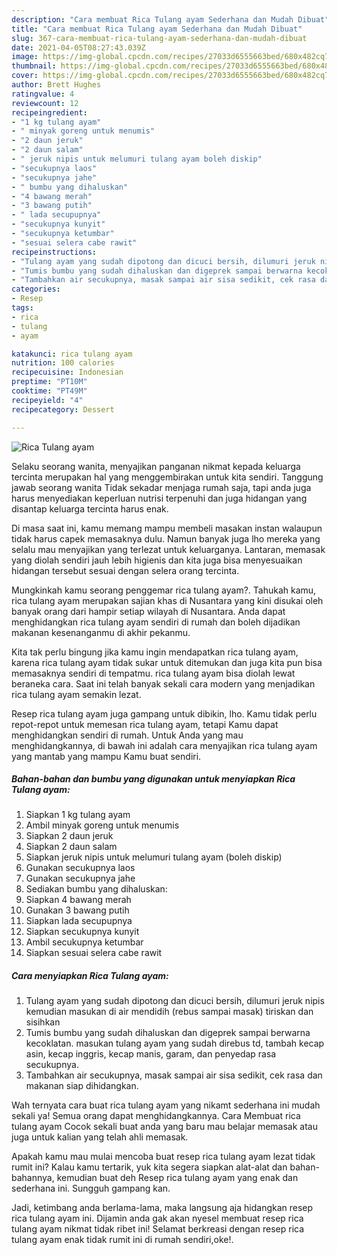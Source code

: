 ```yaml
---
description: "Cara membuat Rica Tulang ayam Sederhana dan Mudah Dibuat"
title: "Cara membuat Rica Tulang ayam Sederhana dan Mudah Dibuat"
slug: 367-cara-membuat-rica-tulang-ayam-sederhana-dan-mudah-dibuat
date: 2021-04-05T08:27:43.039Z
image: https://img-global.cpcdn.com/recipes/27033d6555663bed/680x482cq70/rica-tulang-ayam-foto-resep-utama.jpg
thumbnail: https://img-global.cpcdn.com/recipes/27033d6555663bed/680x482cq70/rica-tulang-ayam-foto-resep-utama.jpg
cover: https://img-global.cpcdn.com/recipes/27033d6555663bed/680x482cq70/rica-tulang-ayam-foto-resep-utama.jpg
author: Brett Hughes
ratingvalue: 4
reviewcount: 12
recipeingredient:
- "1 kg tulang ayam"
- " minyak goreng untuk menumis"
- "2 daun jeruk"
- "2 daun salam"
- " jeruk nipis untuk melumuri tulang ayam boleh diskip"
- "secukupnya laos"
- "secukupnya jahe"
- " bumbu yang dihaluskan"
- "4 bawang merah"
- "3 bawang putih"
- " lada secupupnya"
- "secukupnya kunyit"
- "secukupnya ketumbar"
- "sesuai selera cabe rawit"
recipeinstructions:
- "Tulang ayam yang sudah dipotong dan dicuci bersih, dilumuri jeruk nipis kemudian masukan di air mendidih (rebus sampai masak) tiriskan dan sisihkan"
- "Tumis bumbu yang sudah dihaluskan dan digeprek sampai berwarna kecoklatan. masukan tulang ayam yang sudah direbus td, tambah kecap asin, kecap inggris, kecap manis, garam, dan penyedap rasa secukupnya."
- "Tambahkan air secukupnya, masak sampai air sisa sedikit, cek rasa dan makanan siap dihidangkan."
categories:
- Resep
tags:
- rica
- tulang
- ayam

katakunci: rica tulang ayam 
nutrition: 100 calories
recipecuisine: Indonesian
preptime: "PT10M"
cooktime: "PT49M"
recipeyield: "4"
recipecategory: Dessert

---
```



![Rica Tulang ayam](https://img-global.cpcdn.com/recipes/27033d6555663bed/680x482cq70/rica-tulang-ayam-foto-resep-utama.jpg)

Selaku seorang wanita, menyajikan panganan nikmat kepada keluarga tercinta merupakan hal yang menggembirakan untuk kita sendiri. Tanggung jawab seorang  wanita Tidak sekadar menjaga rumah saja, tapi anda juga harus menyediakan keperluan nutrisi terpenuhi dan juga hidangan yang disantap keluarga tercinta harus enak.

Di masa  saat ini, kamu memang mampu membeli masakan instan walaupun tidak harus capek memasaknya dulu. Namun banyak juga lho mereka yang selalu mau menyajikan yang terlezat untuk keluarganya. Lantaran, memasak yang diolah sendiri jauh lebih higienis dan kita juga bisa menyesuaikan hidangan tersebut sesuai dengan selera orang tercinta. 



Mungkinkah kamu seorang penggemar rica tulang ayam?. Tahukah kamu, rica tulang ayam merupakan sajian khas di Nusantara yang kini disukai oleh banyak orang dari hampir setiap wilayah di Nusantara. Anda dapat menghidangkan rica tulang ayam sendiri di rumah dan boleh dijadikan makanan kesenanganmu di akhir pekanmu.

Kita tak perlu bingung jika kamu ingin mendapatkan rica tulang ayam, karena rica tulang ayam tidak sukar untuk ditemukan dan juga kita pun bisa memasaknya sendiri di tempatmu. rica tulang ayam bisa diolah lewat beraneka cara. Saat ini telah banyak sekali cara modern yang menjadikan rica tulang ayam semakin lezat.

Resep rica tulang ayam juga gampang untuk dibikin, lho. Kamu tidak perlu repot-repot untuk memesan rica tulang ayam, tetapi Kamu dapat menghidangkan sendiri di rumah. Untuk Anda yang mau menghidangkannya, di bawah ini adalah cara menyajikan rica tulang ayam yang mantab yang mampu Kamu buat sendiri.

<!--inarticleads1-->

##### Bahan-bahan dan bumbu yang digunakan untuk menyiapkan Rica Tulang ayam:

1. Siapkan 1 kg tulang ayam
1. Ambil  minyak goreng untuk menumis
1. Siapkan 2 daun jeruk
1. Siapkan 2 daun salam
1. Siapkan  jeruk nipis untuk melumuri tulang ayam (boleh diskip)
1. Gunakan secukupnya laos
1. Gunakan secukupnya jahe
1. Sediakan  bumbu yang dihaluskan:
1. Siapkan 4 bawang merah
1. Gunakan 3 bawang putih
1. Siapkan  lada secupupnya
1. Siapkan secukupnya kunyit
1. Ambil secukupnya ketumbar
1. Siapkan sesuai selera cabe rawit




<!--inarticleads2-->

##### Cara menyiapkan Rica Tulang ayam:

1. Tulang ayam yang sudah dipotong dan dicuci bersih, dilumuri jeruk nipis kemudian masukan di air mendidih (rebus sampai masak) tiriskan dan sisihkan
1. Tumis bumbu yang sudah dihaluskan dan digeprek sampai berwarna kecoklatan. masukan tulang ayam yang sudah direbus td, tambah kecap asin, kecap inggris, kecap manis, garam, dan penyedap rasa secukupnya.
1. Tambahkan air secukupnya, masak sampai air sisa sedikit, cek rasa dan makanan siap dihidangkan.




Wah ternyata cara buat rica tulang ayam yang nikamt sederhana ini mudah sekali ya! Semua orang dapat menghidangkannya. Cara Membuat rica tulang ayam Cocok sekali buat anda yang baru mau belajar memasak atau juga untuk kalian yang telah ahli memasak.

Apakah kamu mau mulai mencoba buat resep rica tulang ayam lezat tidak rumit ini? Kalau kamu tertarik, yuk kita segera siapkan alat-alat dan bahan-bahannya, kemudian buat deh Resep rica tulang ayam yang enak dan sederhana ini. Sungguh gampang kan. 

Jadi, ketimbang anda berlama-lama, maka langsung aja hidangkan resep rica tulang ayam ini. Dijamin anda gak akan nyesel membuat resep rica tulang ayam nikmat tidak ribet ini! Selamat berkreasi dengan resep rica tulang ayam enak tidak rumit ini di rumah sendiri,oke!.

